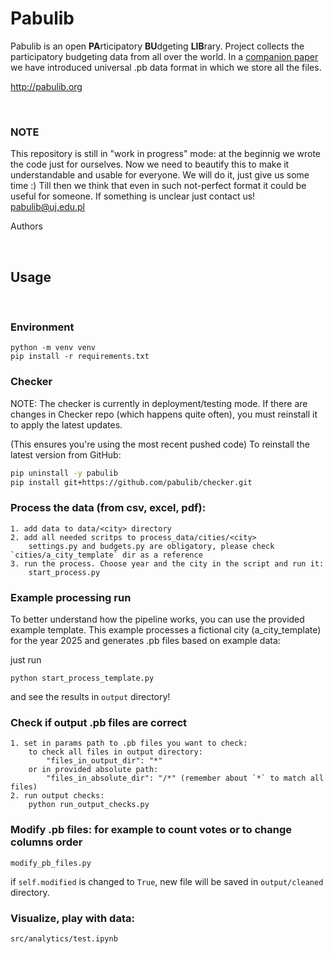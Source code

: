 # Pabulib

Pabulib is an open <b>PA</b>rticipatory <b>BU</b>dgeting <b>LIB</b>rary. Project collects the participatory budgeting data from all over the world. In a [companion paper](http://pabulib.org/format) we have introduced universal .pb data format in which we store all the files.

http://pabulib.org

<br>

### <b>NOTE</b>
This repository is still in "work in progress" mode: at the beginnig we wrote the code just for ourselves. Now we need to beautify this to make it understandable and usable for everyone. We will do it, just give us some time :) Till then we think that even in such not-perfect format it could be useful for someone. If something is unclear just contact us! <pabulib@uj.edu.pl>

Authors

<br>


## Usage
<br>

### Environment
```
python -m venv venv
pip install -r requirements.txt
```

### Checker

NOTE: The checker is currently in deployment/testing mode. If there are changes in Checker repo (which happens quite often), you must reinstall it to apply the latest updates.

(This ensures you're using the most recent pushed code)
To reinstall the latest version from GitHub:

```bash
pip uninstall -y pabulib 
pip install git+https://github.com/pabulib/checker.git
```


### Process the data (from csv, excel, pdf):
```
1. add data to data/<city> directory
2. add all needed scritps to process_data/cities/<city>
    settings.py and budgets.py are obligatory, please check `cities/a_city_template` dir as a reference
3. run the process. Choose year and the city in the script and run it:
    start_process.py
```

### Example processing run
To better understand how the pipeline works, you can use the provided example template. This example processes a fictional city (a_city_template) for the year 2025 and generates .pb files based on example data:

just run
```
python start_process_template.py
```

and see the results in `output` directory!

### Check if output .pb files are correct
```
1. set in params path to .pb files you want to check:
    to check all files in output directory:
        "files_in_output_dir": "*"
    or in provided absolute path:
        "files_in_absolute_dir": "/*" (remember about `*` to match all files)
2. run output checks:
    python run_output_checks.py
```

### Modify .pb files: for example to count votes or to change columns order
```
modify_pb_files.py
```
if `self.modified` is changed to `True`, new file will be saved in `output/cleaned` directory.

### Visualize, play with data:
```
src/analytics/test.ipynb
```